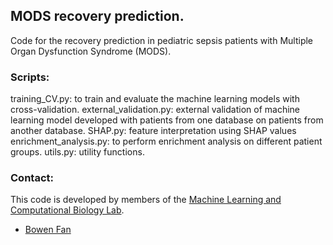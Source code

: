 ## MODS recovery prediction.
Code for the recovery prediction in pediatric sepsis patients with Multiple Organ Dysfunction Syndrome (MODS).

### Scripts:
training_CV.py: to train and evaluate the machine learning models with cross-validation.
external_validation.py: external validation of machine learning model developed with patients from one database on patients from another database.
SHAP.py: feature interpretation using SHAP values
enrichment_analysis.py: to perform enrichment analysis on different patient groups.
utils.py: utility functions.

### Contact:
This code is developed by members of the [Machine Learning and Computational Biology Lab](https://www.bsse.ethz.ch/mlcb).

- [Bowen Fan](https://github.com/percyfan)
